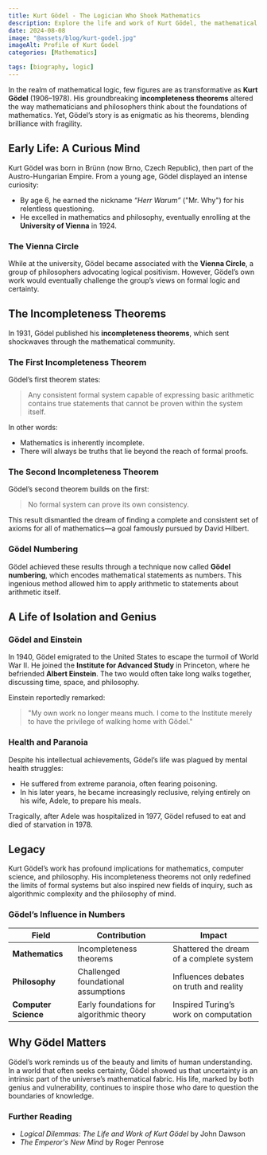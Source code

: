 ```yaml
---
title: Kurt Gödel - The Logician Who Shook Mathematics
description: Explore the life and work of Kurt Gödel, the mathematical genius behind the incompleteness theorems.
date: 2024-08-08
image: "@assets/blog/kurt-godel.jpg"
imageAlt: Profile of Kurt Godel
categories: [Mathematics]

tags: [biography, logic]
---
```


In the realm of mathematical logic, few figures are as transformative as **Kurt Gödel** (1906–1978). His groundbreaking **incompleteness theorems** altered the way mathematicians and philosophers think about the foundations of mathematics. Yet, Gödel’s story is as enigmatic as his theorems, blending brilliance with fragility.

## Early Life: A Curious Mind

Kurt Gödel was born in Brünn (now Brno, Czech Republic), then part of the Austro-Hungarian Empire. From a young age, Gödel displayed an intense curiosity:

- By age 6, he earned the nickname *“Herr Warum”* ("Mr. Why") for his relentless questioning.
- He excelled in mathematics and philosophy, eventually enrolling at the **University of Vienna** in 1924.

### The Vienna Circle

While at the university, Gödel became associated with the **Vienna Circle**, a group of philosophers advocating logical positivism. However, Gödel’s own work would eventually challenge the group’s views on formal logic and certainty.

## The Incompleteness Theorems

In 1931, Gödel published his **incompleteness theorems**, which sent shockwaves through the mathematical community.

### The First Incompleteness Theorem

Gödel’s first theorem states:
> Any consistent formal system capable of expressing basic arithmetic contains true statements that cannot be proven within the system itself.

In other words:

- Mathematics is inherently incomplete.
- There will always be truths that lie beyond the reach of formal proofs.

### The Second Incompleteness Theorem

Gödel’s second theorem builds on the first:
> No formal system can prove its own consistency.

This result dismantled the dream of finding a complete and consistent set of axioms for all of mathematics—a goal famously pursued by David Hilbert.

### Gödel Numbering

Gödel achieved these results through a technique now called **Gödel numbering**, which encodes mathematical statements as numbers. This ingenious method allowed him to apply arithmetic to statements about arithmetic itself.

## A Life of Isolation and Genius

### Gödel and Einstein

In 1940, Gödel emigrated to the United States to escape the turmoil of World War II. He joined the **Institute for Advanced Study** in Princeton, where he befriended **Albert Einstein**. The two would often take long walks together, discussing time, space, and philosophy.

Einstein reportedly remarked:
> "My own work no longer means much. I come to the Institute merely to have the privilege of walking home with Gödel."

### Health and Paranoia

Despite his intellectual achievements, Gödel’s life was plagued by mental health struggles:

- He suffered from extreme paranoia, often fearing poisoning.
- In his later years, he became increasingly reclusive, relying entirely on his wife, Adele, to prepare his meals.

Tragically, after Adele was hospitalized in 1977, Gödel refused to eat and died of starvation in 1978.

## Legacy

Kurt Gödel’s work has profound implications for mathematics, computer science, and philosophy. His incompleteness theorems not only redefined the limits of formal systems but also inspired new fields of inquiry, such as algorithmic complexity and the philosophy of mind.

### Gödel’s Influence in Numbers

| Field                 | Contribution                                   | Impact                                    |
|-----------------------|-----------------------------------------------|------------------------------------------|
| **Mathematics**       | Incompleteness theorems                       | Shattered the dream of a complete system |
| **Philosophy**        | Challenged foundational assumptions           | Influences debates on truth and reality  |
| **Computer Science**  | Early foundations for algorithmic theory      | Inspired Turing’s work on computation    |

## Why Gödel Matters

Gödel’s work reminds us of the beauty and limits of human understanding. In a world that often seeks certainty, Gödel showed us that uncertainty is an intrinsic part of the universe’s mathematical fabric. His life, marked by both genius and vulnerability, continues to inspire those who dare to question the boundaries of knowledge.

### Further Reading

- *Logical Dilemmas: The Life and Work of Kurt Gödel* by John Dawson
- *The Emperor's New Mind* by Roger Penrose
